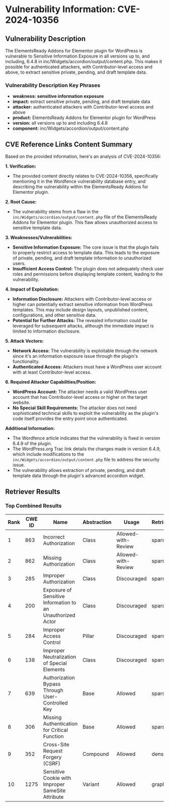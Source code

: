 # Vulnerability Information: CVE-2024-10356

## Vulnerability Description
The ElementsReady Addons for Elementor plugin for WordPress is vulnerable to Sensitive Information Exposure in all versions up to, and including, 6.4.8 in inc/Widgets/accordion/output/content.php. This makes it possible for authenticated attackers, with Contributor-level access and above, to extract sensitive private, pending, and draft template data.

### Vulnerability Description Key Phrases
- **weakness:** **sensitive information exposure**
- **impact:** extract sensitive private, pending, and draft template data
- **attacker:** authenticated attackers with Contributor-level access and above
- **product:** ElementsReady Addons for Elementor plugin for WordPress
- **version:** all versions up to and including 6.4.8
- **component:** inc/Widgets/accordion/output/content.php

## CVE Reference Links Content Summary
Based on the provided information, here's an analysis of CVE-2024-10356:

**1. Verification:**

*   The provided content directly relates to CVE-2024-10356, specifically mentioning it in the Wordfence vulnerability database entry, and describing the vulnerability within the ElementsReady Addons for Elementor plugin.

**2. Root Cause:**

*   The vulnerability stems from a flaw in the `inc/Widgets/accordion/output/content.php` file of the ElementsReady Addons for Elementor plugin. This flaw allows unauthorized access to sensitive template data.

**3. Weaknesses/Vulnerabilities:**

*   **Sensitive Information Exposure:** The core issue is that the plugin fails to properly restrict access to template data. This leads to the exposure of private, pending, and draft template information to unauthorized users.
*   **Insufficient Access Control:** The plugin does not adequately check user roles and permissions before displaying template content, leading to the vulnerability.

**4. Impact of Exploitation:**

*   **Information Disclosure:** Attackers with Contributor-level access or higher can potentially extract sensitive information from WordPress templates. This may include design layouts, unpublished content, configurations, and other sensitive data.
*   **Potential for Further Attacks:** The revealed information could be leveraged for subsequent attacks, although the immediate impact is limited to information disclosure.

**5. Attack Vectors:**

*   **Network Access:** The vulnerability is exploitable through the network since it's an information exposure issue through the plugin's functionality.
*   **Authenticated Access:** Attackers must have a WordPress user account with at least Contributor-level access.

**6. Required Attacker Capabilities/Position:**

*   **WordPress Account:** The attacker needs a valid WordPress user account that has Contributor-level access or higher on the target website.
*   **No Special Skill Requirements:** The attacker does not need sophisticated technical skills to exploit the vulnerability as the plugin's code itself provides the entry point once authenticated.

**Additional Information:**

*   The Wordfence article indicates that the vulnerability is fixed in version 6.4.9 of the plugin.
*   The WordPress.org Trac link details the changes made in version 6.4.9, which include modifications to the `inc/Widgets/accordion/output/content.php` file to address the security issue.
*   The vulnerability allows extraction of private, pending, and draft template data through the plugin's advanced accordion widget.

## Retriever Results

### Top Combined Results

| Rank | CWE ID | Name | Abstraction | Usage  | Retrievers | Individual Scores |
|------|--------|------|-------------|-------|------------|-------------------|
| 1 | 863 | Incorrect Authorization | Class | Allowed-with-Review | sparse | 0.300 |
| 2 | 862 | Missing Authorization | Class | Allowed-with-Review | sparse | 0.295 |
| 3 | 285 | Improper Authorization | Class | Discouraged | sparse | 0.294 |
| 4 | 200 | Exposure of Sensitive Information to an Unauthorized Actor | Class | Discouraged | sparse | 0.292 |
| 5 | 284 | Improper Access Control | Pillar | Discouraged | sparse | 0.291 |
| 6 | 138 | Improper Neutralization of Special Elements | Class | Discouraged | sparse | 0.282 |
| 7 | 639 | Authorization Bypass Through User-Controlled Key | Base | Allowed | sparse | 0.282 |
| 8 | 306 | Missing Authentication for Critical Function | Base | Allowed | sparse | 0.281 |
| 9 | 352 | Cross-Site Request Forgery (CSRF) | Compound | Allowed | dense | 0.519 |
| 10 | 1275 | Sensitive Cookie with Improper SameSite Attribute | Variant | Allowed | graph | 0.003 |

